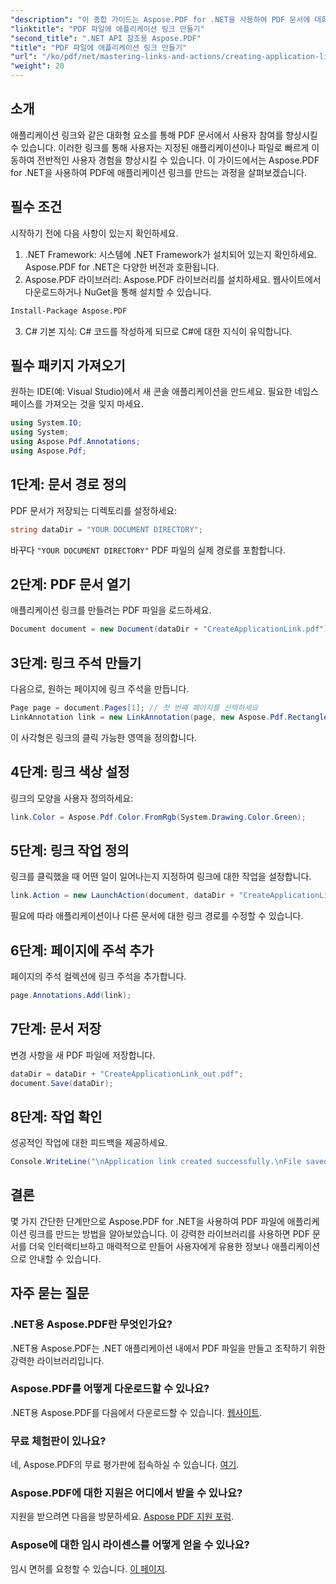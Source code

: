 ```yaml
---
"description": "이 종합 가이드는 Aspose.PDF for .NET을 사용하여 PDF 문서에 대화형 애플리케이션 링크를 추가하는 과정을 안내합니다. 지정된 애플리케이션이나 파일로의 빠른 탐색을 지원하여 사용자 참여를 향상시키세요."
"linktitle": "PDF 파일에 애플리케이션 링크 만들기"
"second_title": ".NET API 참조용 Aspose.PDF"
"title": "PDF 파일에 애플리케이션 링크 만들기"
"url": "/ko/pdf/net/mastering-links-and-actions/creating-application-link/"
"weight": 20
---
```


## 소개

애플리케이션 링크와 같은 대화형 요소를 통해 PDF 문서에서 사용자 참여를 향상시킬 수 있습니다. 이러한 링크를 통해 사용자는 지정된 애플리케이션이나 파일로 빠르게 이동하여 전반적인 사용자 경험을 향상시킬 수 있습니다. 이 가이드에서는 Aspose.PDF for .NET을 사용하여 PDF에 애플리케이션 링크를 만드는 과정을 살펴보겠습니다.

## 필수 조건

시작하기 전에 다음 사항이 있는지 확인하세요.

1. .NET Framework: 시스템에 .NET Framework가 설치되어 있는지 확인하세요. Aspose.PDF for .NET은 다양한 버전과 호환됩니다.
2. Aspose.PDF 라이브러리: Aspose.PDF 라이브러리를 설치하세요. 웹사이트에서 다운로드하거나 NuGet을 통해 설치할 수 있습니다.
```bash
Install-Package Aspose.PDF
```
3. C# 기본 지식: C# 코드를 작성하게 되므로 C#에 대한 지식이 유익합니다.

## 필수 패키지 가져오기

원하는 IDE(예: Visual Studio)에서 새 콘솔 애플리케이션을 만드세요. 필요한 네임스페이스를 가져오는 것을 잊지 마세요.

```csharp
using System.IO;
using System;
using Aspose.Pdf.Annotations;
using Aspose.Pdf;
```

## 1단계: 문서 경로 정의

PDF 문서가 저장되는 디렉토리를 설정하세요:

```csharp
string dataDir = "YOUR DOCUMENT DIRECTORY";
```

바꾸다 `"YOUR DOCUMENT DIRECTORY"` PDF 파일의 실제 경로를 포함합니다.

## 2단계: PDF 문서 열기

애플리케이션 링크를 만들려는 PDF 파일을 로드하세요.

```csharp
Document document = new Document(dataDir + "CreateApplicationLink.pdf");
```

## 3단계: 링크 주석 만들기

다음으로, 원하는 페이지에 링크 주석을 만듭니다.

```csharp
Page page = document.Pages[1]; // 첫 번째 페이지를 선택하세요
LinkAnnotation link = new LinkAnnotation(page, new Aspose.Pdf.Rectangle(100, 100, 300, 300));
```

이 사각형은 링크의 클릭 가능한 영역을 정의합니다.

## 4단계: 링크 색상 설정

링크의 모양을 사용자 정의하세요:

```csharp
link.Color = Aspose.Pdf.Color.FromRgb(System.Drawing.Color.Green);
```

## 5단계: 링크 작업 정의

링크를 클릭했을 때 어떤 일이 일어나는지 지정하여 링크에 대한 작업을 설정합니다.

```csharp
link.Action = new LaunchAction(document, dataDir + "CreateApplicationLink.pdf");
```

필요에 따라 애플리케이션이나 다른 문서에 대한 링크 경로를 수정할 수 있습니다.

## 6단계: 페이지에 주석 추가

페이지의 주석 컬렉션에 링크 주석을 추가합니다.

```csharp
page.Annotations.Add(link);
```

## 7단계: 문서 저장

변경 사항을 새 PDF 파일에 저장합니다.

```csharp
dataDir = dataDir + "CreateApplicationLink_out.pdf";
document.Save(dataDir);
```

## 8단계: 작업 확인

성공적인 작업에 대한 피드백을 제공하세요.

```csharp
Console.WriteLine("\nApplication link created successfully.\nFile saved at " + dataDir);
```

## 결론

몇 가지 간단한 단계만으로 Aspose.PDF for .NET을 사용하여 PDF 파일에 애플리케이션 링크를 만드는 방법을 알아보았습니다. 이 강력한 라이브러리를 사용하면 PDF 문서를 더욱 인터랙티브하고 매력적으로 만들어 사용자에게 유용한 정보나 애플리케이션으로 안내할 수 있습니다.

## 자주 묻는 질문

### .NET용 Aspose.PDF란 무엇인가요?
.NET용 Aspose.PDF는 .NET 애플리케이션 내에서 PDF 파일을 만들고 조작하기 위한 강력한 라이브러리입니다.

### Aspose.PDF를 어떻게 다운로드할 수 있나요?
.NET용 Aspose.PDF를 다음에서 다운로드할 수 있습니다. [웹사이트](https://releases.aspose.com/pdf/net/).

### 무료 체험판이 있나요?
네, Aspose.PDF의 무료 평가판에 접속하실 수 있습니다. [여기](https://releases.aspose.com/).

### Aspose.PDF에 대한 지원은 어디에서 받을 수 있나요?
지원을 받으려면 다음을 방문하세요. [Aspose PDF 지원 포럼](https://forum.aspose.com/c/pdf/10).

### Aspose에 대한 임시 라이센스를 어떻게 얻을 수 있나요?
임시 면허를 요청할 수 있습니다. [이 페이지](https://purchase.aspose.com/temporary-license/).